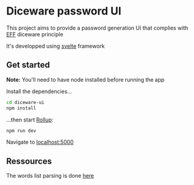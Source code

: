 # Diceware password UI

This project aims to provide a password generation UI that complies with [EFF](https://www.eff.org/dice) diceware principle

It's developped using [svelte](https://www.svelte.dev) framework

## Get started

**Note:** You'll need to have node installed before running the app

Install the dependencies...

```bash
cd diceware-ui
npm install
```

...then start [Rollup](https://rollupjs.org):

```bash
npm run dev
```

Navigate to [localhost:5000](http://localhost:5000)

## Ressources

The words list parsing is done [here](https://github.com/Deweytle/Diceware-list-parser)
